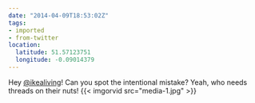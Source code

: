 ```yaml
---
date: "2014-04-09T18:53:02Z"
tags:
- imported
- from-twitter
location:
  latitude: 51.57123751
  longitude: -0.09014379
---
```

Hey [@ikealiving](/twitter/#/ikealiving)\! Can you spot the intentional mistake? Yeah, who needs threads on their nuts\! {{< imgorvid src="media-1.jpg" >}}
